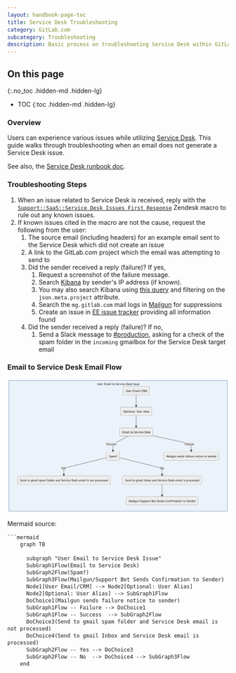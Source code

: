 ```yaml
---
layout: handbook-page-toc
title: Service Desk Troubleshooting
category: GitLab.com
subcategory: Troubleshooting
description: Basic process on troubleshooting Service Desk within GitLab.com.
---
```


## On this page
{:.no_toc .hidden-md .hidden-lg}

- TOC
{:toc .hidden-md .hidden-lg}

### Overview

Users can experience various issues while utilizing [Service Desk](https://docs.gitlab.com/ee/user/project/service_desk.html). This guide walks through troubleshooting when an email does not generate a Service Desk issue.

See also, the [Service Desk runbook doc](https://gitlab.com/gitlab-com/runbooks/-/tree/master/docs/service_desk).

### Troubleshooting Steps

1. When an issue related to Service Desk is received, reply with the [`Support::SaaS::Service Desk Issues First Response`](https://gitlab.com/gitlab-com/support/support-ops/zendesk-global/macros/-/blob/master/macros/active/Support/SaaS/Service%20Desk%20Issues%20First%20Response.yaml) Zendesk macro to rule out any known issues.
1. If known issues cited in the macro are not the cause, request the following from the user:
    1. The source email (including headers) for an example email sent to the Service Desk which did not create an issue
    1. A link to the GitLab.com project which the email was attempting to send to
    1. Did the sender received a reply (failure)? If yes,
        1. Request a screenshot of the failure message.
        1. Search [Kibana](https://log.gprd.gitlab.net/app/kibana#/) by sender's IP address (if known).
        1. You may also search Kibana using [this query](https://log.gprd.gitlab.net/app/discover#/?_g=h@d382f30&_a=h@c35a7c3) and filtering on the `json.meta.project` attribute.
        1. Search the `mg.gitlab.com` mail logs in [Mailgun](https://app.mailgun.com/app/sending/domains/mg.gitlab.com/) for suppressions
        1. Create an issue in [EE issue tracker](https://gitlab.com/gitlab-org/gitlab-ee/issues) providing all information found
    1. Did the sender received a reply (failure)? If no,
        1. Send a Slack message to [#production](https://gitlab.slack.com/messages/C101F3796), asking for a check of the spam folder in the `incoming` gmailbox for the Service Desk target email

### Email to Service Desk Email Flow

![Service Desk Troubleshooting Flowchart](assets/service-desk-troubleshooting-workflow.png)

Mermaid source:
```
```mermaid
    graph TB

      subgraph "User Email to Service Desk Issue"
      SubGraph1Flow(Email to Service Desk)
      SubGraph2Flow(Spam?)
      SubGraph3Flow(Mailgun/Support Bot Sends Confirmation to Sender)
      Node1[User Email/CRM] --> Node2[Optional: User Alias]
      Node2[Optional: User Alias] --> SubGraph1Flow
      DoChoice1(Mailgun sends failure notice to sender)
      SubGraph1Flow -- Failure --> DoChoice1
      SubGraph1Flow -- Success  --> SubGraph2Flow
      DoChoice3(Send to gmail spam folder and Service Desk email is not processed)
      DoChoice4(Send to gmail Inbox and Service Desk email is processed)
      SubGraph2Flow -- Yes --> DoChoice3
      SubGraph2Flow -- No  --> DoChoice4 --> SubGraph3Flow
    end
```
```
